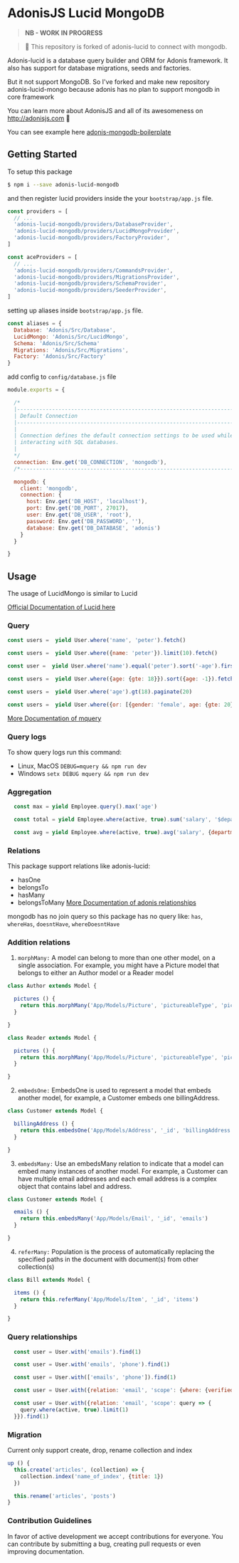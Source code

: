 # AdonisJS Lucid MongoDB

> **NB - WORK IN PROGRESS**

> :pray: This repository is forked of adonis-lucid to connect with mongodb.

Adonis-lucid is a database query builder and ORM for Adonis framework. It also has support for database migrations, seeds and factories.

But it not support MongoDB. So I've forked and make new repository adonis-lucid-mongo because adonis has no plan to support mongodb in core framework

You can learn more about AdonisJS and all of its awesomeness on http://adonisjs.com :evergreen_tree:

You can see example here [adonis-mongodb-boilerplate](https://github.com/duyluonglc/adonis-mongodb-boilerplate)

## <a name="getting-started"></a>Getting Started

To setup this package

```bash
$ npm i --save adonis-lucid-mongodb
```

and then register lucid providers inside the your `bootstrap/app.js` file.

```javascript
const providers = [
  // ...
  'adonis-lucid-mongodb/providers/DatabaseProvider',
  'adonis-lucid-mongodb/providers/LucidMongoProvider',
  'adonis-lucid-mongodb/providers/FactoryProvider',
]

const aceProviders = [
  // ...
  'adonis-lucid-mongodb/providers/CommandsProvider',
  'adonis-lucid-mongodb/providers/MigrationsProvider',
  'adonis-lucid-mongodb/providers/SchemaProvider',
  'adonis-lucid-mongodb/providers/SeederProvider',
]
```

setting up aliases inside `bootstrap/app.js` file.

```javascript
const aliases = {
  Database: 'Adonis/Src/Database',
  LucidMongo: 'Adonis/Src/LucidMongo',
  Schema: 'Adonis/Src/Schema'
  Migrations: 'Adonis/Src/Migrations',
  Factory: 'Adonis/Src/Factory'
}
```

add config to `config/database.js` file

```javascript
module.exports = {

  /*
  |--------------------------------------------------------------------------
  | Default Connection
  |--------------------------------------------------------------------------
  |
  | Connection defines the default connection settings to be used while
  | interacting with SQL databases.
  |
  */
  connection: Env.get('DB_CONNECTION', 'mongodb'),
  /*-------------------------------------------------------------------------*/

  mongodb: {
    client: 'mongodb',
    connection: {
      host: Env.get('DB_HOST', 'localhost'),
      port: Env.get('DB_PORT', 27017),
      user: Env.get('DB_USER', 'root'),
      password: Env.get('DB_PASSWORD', ''),
      database: Env.get('DB_DATABASE', 'adonis')
    }
  }

}
```
## Usage
The usage of LucidMongo is similar to Lucid

[Official Documentation of Lucid here](http://adonisjs.com/docs/2.0/installation)

### Query

```js
const users =  yield User.where('name', 'peter').fetch()

const users =  yield User.where({name: 'peter'}).limit(10).fetch()

const user =  yield User.where('name').equal('peter').sort('-age').first()

const users =  yield User.where({age: {gte: 18}}).sort({age: -1}).fetch()

const users =  yield User.where('age').gt(18).paginate(20)

const users =  yield User.where({or: [{gender: 'female', age: {gte: 20}}, {gender: 'male', age: {gte: 22}}]}).fetch()
```
[More Documentation of mquery](https://github.com/aheckmann/mquery)

### Query logs
To show query logs run this command:
- Linux, MacOS `DEBUG=mquery && npm run dev`
- Windows `setx DEBUG mquery && npm run dev`

### Aggregation
```js
  const max = yield Employee.query().max('age')

  const total = yield Employee.where(active, true).sum('salary', '$department_id')

  const avg = yield Employee.where(active, true).avg('salary', {department: '$department_id', role: '$role_id'})
```

### Relations
This package support relations like adonis-lucid:
- hasOne
- belongsTo
- hasMany
- belongsToMany
[More Documentation of adonis relationships](http://adonisjs.com/docs/3.2/relationships)

mongodb has no join query so this package has no query like: `has`, `whereHas`, `doesntHave`, `whereDoesntHave`

### Addition relations
1. `morphMany:` A model can belong to more than one other model, on a single association. For example, you might have a Picture model that belongs to either an Author model or a Reader model
```js
class Author extends Model {

  pictures () {
    return this.morphMany('App/Models/Picture', 'pictureableType', 'pictureableId')
  }

}

class Reader extends Model {

  pictures () {
    return this.morphMany('App/Models/Picture', 'pictureableType', 'pictureableId')
  }

}
```
2. `embedsOne:` EmbedsOne is used to represent a model that embeds another model, for example, a Customer embeds one billingAddress.
```js
class Customer extends Model {

  billingAddress () {
    return this.embedsOne('App/Models/Address', '_id', 'billingAddress')
  }

}
```
3. `embedsMany:` Use an embedsMany relation to indicate that a model can embed many instances of another model. For example, a Customer can have multiple email addresses and each email address is a complex object that contains label and address.
```js
class Customer extends Model {

  emails () {
    return this.embedsMany('App/Models/Email', '_id', 'emails')
  }

}
```
4. `referMany:` Population is the process of automatically replacing the specified paths in the document with document(s) from other collection(s)
```js
class Bill extends Model {

  items () {
    return this.referMany('App/Models/Item', '_id', 'items')
  }

}
```

### Query relationships

```js
  const user = User.with('emails').find(1)

  const user = User.with('emails', 'phone').find(1)

  const user = User.with(['emails', 'phone']).find(1)

  const user = User.with({relation: 'email', 'scope': {where: {verified: true}, sort: '-age'}}).find(1)

  const user = User.with({relation: 'email', 'scope': query => {
    query.where(active, true).limit(1)
  }}).find(1)

```

### Migration
Current only support create, drop, rename collection and index
```js
up () {
  this.create('articles', (collection) => {
    collection.index('name_of_index', {title: 1})
  })

  this.rename('articles', 'posts')
}
```

### <a name="contribution-guidelines"></a>Contribution Guidelines

In favor of active development we accept contributions for everyone. You can contribute by submitting a bug, creating pull requests or even improving documentation.
